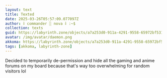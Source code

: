 ```yaml
---
layout: text
title: Texted
date: 2025-03-26T05:57:09.077097Z
author: ⸸ commander ░ nova ⸸ :~$
collection: texts
guid: https://labyrinth.zone/objects/a7a253d0-911a-4291-9558-65972bf53123
avatar: /img/avatar/daemon.png
akkoma: https://labyrinth.zone/objects/a7a253d0-911a-4291-9558-65972bf53123
tags: [akkoma, labyrinth-zone]
---
```


<p>Decided to temporarily de-permission and hide all the gaming and anime forums on my board because that's way too overwhelming for random visitors lol</p>